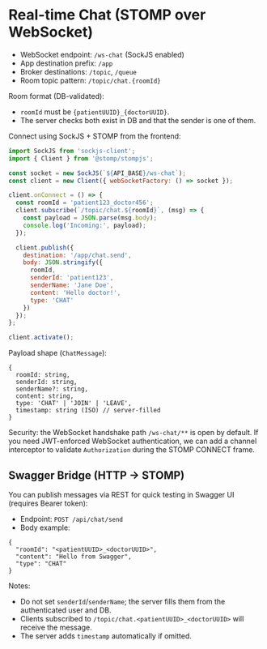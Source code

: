 # Real-time Chat (STOMP over WebSocket)

- WebSocket endpoint: `/ws-chat` (SockJS enabled)
- App destination prefix: `/app`
- Broker destinations: `/topic`, `/queue`
- Room topic pattern: `/topic/chat.{roomId}`

Room format (DB-validated):
- `roomId` must be `{patientUUID}_{doctorUUID}`.
- The server checks both exist in DB and that the sender is one of them.

Connect using SockJS + STOMP from the frontend:

```js
import SockJS from 'sockjs-client';
import { Client } from '@stomp/stompjs';

const socket = new SockJS(`${API_BASE}/ws-chat`);
const client = new Client({ webSocketFactory: () => socket });

client.onConnect = () => {
  const roomId = 'patient123_doctor456';
  client.subscribe(`/topic/chat.${roomId}`, (msg) => {
    const payload = JSON.parse(msg.body);
    console.log('Incoming:', payload);
  });

  client.publish({
    destination: '/app/chat.send',
    body: JSON.stringify({
      roomId,
      senderId: 'patient123',
      senderName: 'Jane Doe',
      content: 'Hello doctor!',
      type: 'CHAT'
    })
  });
};

client.activate();
```

Payload shape (`ChatMessage`):

```
{
  roomId: string,
  senderId: string,
  senderName?: string,
  content: string,
  type: 'CHAT' | 'JOIN' | 'LEAVE',
  timestamp: string (ISO) // server-filled
}
```

Security: the WebSocket handshake path `/ws-chat/**` is open by default. If you need JWT-enforced WebSocket authentication, we can add a channel interceptor to validate `Authorization` during the STOMP CONNECT frame.

## Swagger Bridge (HTTP -> STOMP)

You can publish messages via REST for quick testing in Swagger UI (requires Bearer token):

- Endpoint: `POST /api/chat/send`
- Body example:

```
{
  "roomId": "<patientUUID>_<doctorUUID>",
  "content": "Hello from Swagger",
  "type": "CHAT"
}
```

Notes:
- Do not set `senderId`/`senderName`; the server fills them from the authenticated user and DB.
- Clients subscribed to `/topic/chat.<patientUUID>_<doctorUUID>` will receive the message.
- The server adds `timestamp` automatically if omitted.
